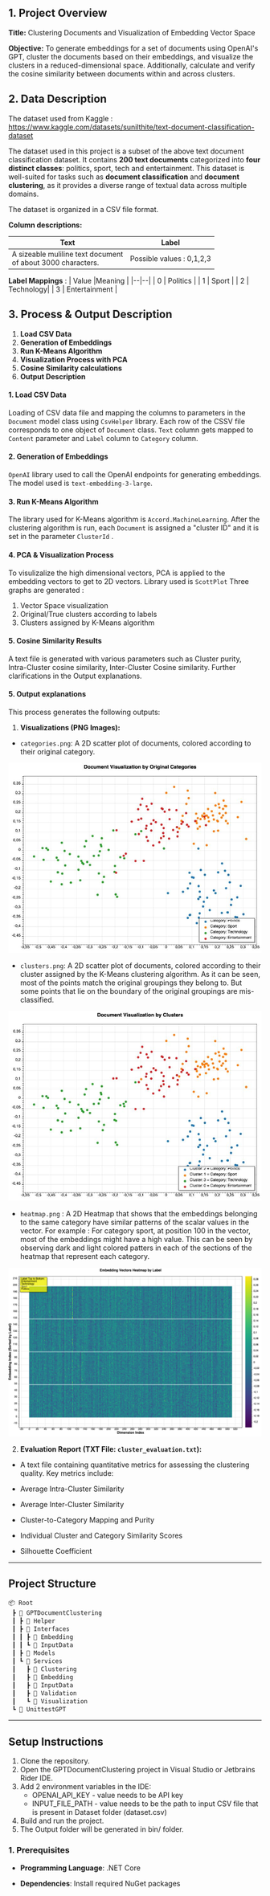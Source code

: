 
## 1. Project Overview

  

**Title:** Clustering Documents and Visualization of Embedding Vector Space

  

**Objective:** To generate embeddings for a set of documents using OpenAI's GPT, cluster the documents based on their embeddings, and visualize the clusters in a reduced-dimensional space. Additionally, calculate and verify the cosine similarity between documents within and across clusters.

  

## 2. Data Description
The dataset used from Kaggle :
https://www.kaggle.com/datasets/sunilthite/text-document-classification-dataset

The dataset used in this project is a subset of the above text document classification dataset. It contains **200 text documents** categorized into **four distinct classes**: politics, sport, tech and entertainment. This dataset is well-suited for tasks such as **document classification** and **document clustering**, as it provides a diverse range of textual data across multiple domains.

The dataset is organized in a CSV file format.

**Column descriptions:**

| Text | Label |
|--|--|
| A sizeable muliline text document <br> of about 3000 characters.  | Possible values : 0,1,2,3 |

**Label Mappings** : 
| Value |Meaning  |
|--|--|
| 0 | Politics |
| 1 | Sport |
| 2 |  Technology|
| 3 | Entertainment |


## 3. Process & Output Description

 1. **Load CSV Data**
 2. **Generation of Embeddings**
 3. **Run K-Means Algorithm**
 4. **Visualization Process with PCA**
 5. **Cosine Similarity calculations**
 6. **Output Description**

  

#### 1. Load CSV Data
Loading of CSV data file and mapping the columns to parameters in the `Document` model class using `CsvHelper` library. Each row of the CSSV file corresponds to one object of `Document` class. 
 `Text` column gets mapped to `Content` parameter and `Label` column to `Category` column.
  
#### 2. Generation of Embeddings
`OpenAI` library used to call the OpenAI endpoints for generating embeddings. The model used is `text-embedding-3-large`.

#### 3. Run K-Means Algorithm
The library used for K-Means algorithm is `Accord.MachineLearning`. After the clustering algorithm is run, each `Document` is assigned a "cluster ID" and it is set in the parameter `ClusterId` .

#### 4. PCA & Visualization Process 
To visulizalize the high dimensional vectors, PCA is applied to the embedding vectors to get to 2D vectors. Library used is `ScottPlot`
Three graphs are generated : 

 1. Vector Space visualization
 2. Original/True clusters according to labels 
 3. Clusters assigned by K-Means algorithm

#### 5. Cosine Similarity Results 
A text file is generated with various parameters such as Cluster purity, Intra-Cluster cosine similarity, Inter-Cluster Cosine similarity. Further clarifications in the Output explanations. 

#### 5. Output explanations

This process generates the following outputs:

  

1.  **Visualizations (PNG Images):**

*  `categories.png`: A 2D scatter plot of documents, colored according to their original category.

![categories.png](../Outputs/3072_size_vector/categories.png)

*  `clusters.png`: A 2D scatter plot of documents, colored according to their cluster assigned by the
K-Means clustering algorithm. 
As it can be seen, most of the points match the original groupings they belong to. But some points 
that lie on the boundary of the original groupings are mis-classified. 

![clusters.png](../Outputs/3072_size_vector/clusters.png)

* `heatmap.png` : A 2D Heatmap that shows that the embeddings belonging to the same category have similar
patterns of the scalar values in the vector. For example : For category sport, at position 100 in the vector, 
most of the embeddings might have a high value. This can be seen by observing dark and light colored patters in 
each of the sections of the heatmap that represent each category.

![categories.png](../Outputs/heatmap.png)

2.  **Evaluation Report (TXT File: `cluster_evaluation.txt`):**

* A text file containing quantitative metrics for assessing the clustering quality. Key metrics include:

* Average Intra-Cluster Similarity

* Average Inter-Cluster Similarity

* Cluster-to-Category Mapping and Purity

* Individual Cluster and Category Similarity Scores

* Silhouette Coefficient


  

---

  

## Project Structure

```plaintext
📦 Root
 ┣ 📂 GPTDocumentClustering
 ┃ ┣ 📂 Helper
 ┃ ┣ 📂 Interfaces
 ┃ ┃ ┣ 📂 Embedding
 ┃ ┃ ┗ 📂 InputData
 ┃ ┣ 📂 Models
 ┃ ┗ 📂 Services
 ┃   ┣ 📂 Clustering
 ┃   ┣ 📂 Embedding
 ┃   ┣ 📂 InputData
 ┃   ┣ 📂 Validation
 ┃   ┗ 📂 Visualization
 ┗ 📂 UnittestGPT
```

---


  

## Setup Instructions

1. Clone the repository. 
2. Open the GPTDocumentClustering project in Visual Studio or Jetbrains Rider IDE. 
3. Add 2 environment variables in the IDE: 
    * OPENAI_API_KEY - value needs to be API key 
    * INPUT_FILE_PATH - value needs to be the path to input CSV file
                        that is present in Dataset folder (dataset.csv)
4. Build and run the project.
5. The Output folder will be generated in bin/ folder.

### 1. Prerequisites

  

-  **Programming Language**: .NET Core

-  **Dependencies**: Install required NuGet packages

  

  


